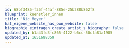 ```yaml
---
id: 68bf3485-f35f-44af-885e-25b288b862f8
blueprint: kuenstler_innen
title: 'Nic Meyer'
hat_eigene_website_has_own_website: false
biographie_eintragen_create_artist_s_biography: false
updated_by: b1a43fd3-c865-4122-b6cc-50cfa81a1985
updated_at: 1651688359
---
```

